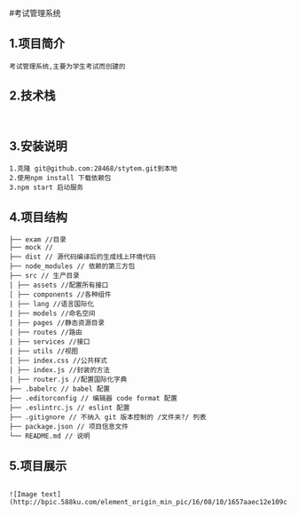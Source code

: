 
#考试管理系统
<h2>1.项目简介</h2>

````
考试管理系统,主要为学生考试而创建的

````
<h2>2.技术栈</h2>

````


````
<h2>3.安装说明 </h2>

````
1.克隆 git@github.com:28468/stytem.git到本地 
2.使用npm install 下载依赖包
3.npm start 启动服务
````
<h2>4.项目结构</h2>

````
├── exam //目录
├── mock // 
├── dist // 源代码编译后的生成线上环境代码
├── node_modules // 依赖的第三方包
├── src // 生产目录
│ ├── assets //配置所有接口
│ ├── components //各种组件
| ├── lang //语言国际化
| ├── models //命名空间
| ├── pages //静态资源目录
| ├── routes //路由
| ├── services //接口
| ├── utils //视图
│ ├── index.css //公共样式
│ ├── index.js //封装的方法
| ├── router.js //配置国际化字典
├── .babelrc // babel 配置
├── .editorconfig // 编辑器 code format 配置
├── .eslintrc.js // eslint 配置
├── .gitignore // 不纳入 git 版本控制的 /文件夹?/ 列表
├── package.json // 项目信息文件
└── README.md // 说明

````
<h2>5.项目展示</h2>

````

![Image text](http://bpic.588ku.com/element_origin_min_pic/16/08/10/1657aaec12e109c.jpg)
````

